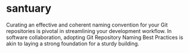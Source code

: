# santuary
Curating an effective and coherent naming convention for your Git repositories is pivotal in streamlining your development workflow. In software collaboration, adopting Git Repository Naming Best Practices is akin to laying a strong foundation for a sturdy building.
